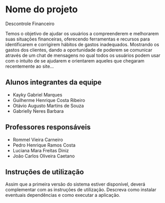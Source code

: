 # Nome do projeto

Descontrole Financeiro

Temos o objetivo de ajudar os usuários a compreenderem e melhorarem suas situações financeiras, oferecendo ferramentas e recursos para identificarem e corrigirem hábitos de gastos inadequados. Mostrando os gastos dos clientes, dando a oportunidade de poderem se comunicar através de um chat de mensagens no qual todos os usuários podem usar com o intuito de se ajudarem e orientarem aqueles que chegaram recentemente ao site...

## Alunos integrantes da equipe

* Kayky Gabriel Marques
* Guilherme Henrique Costa Ribeiro
* Otávio Augusto Martins de Souza
* Gabrielly Neres Barbara

## Professores responsáveis

* Rommel Vieira Carneiro
* Pedro Henrique Ramos Costa
* Luciana Mara Freitas Diniz
* João Carlos Oliveira Caetano

## Instruções de utilização

Assim que a primeira versão do sistema estiver disponível, deverá complementar com as instruções de utilização. Descreva como instalar eventuais dependências e como executar a aplicação.
